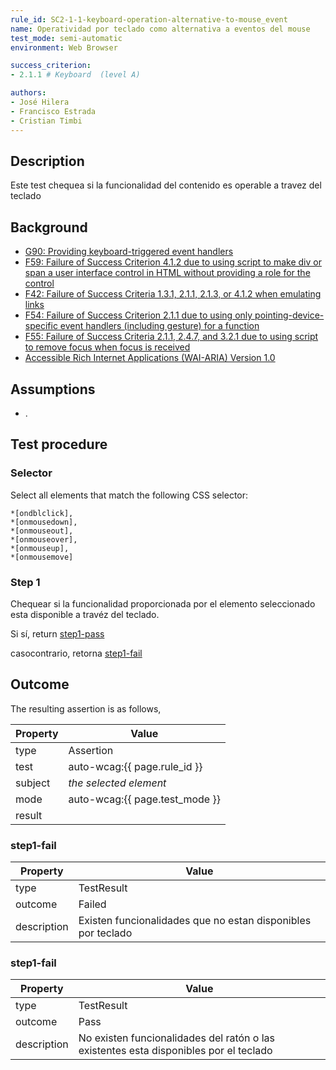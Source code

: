 ```yaml
---
rule_id: SC2-1-1-keyboard-operation-alternative-to-mouse_event
name: Operatividad por teclado como alternativa a eventos del mouse
test_mode: semi-automatic
environment: Web Browser

success_criterion:
- 2.1.1 # Keyboard  (level A)

authors:
- José Hilera
- Francisco Estrada
- Cristian Timbi
---
```


## Description

Este test chequea si la funcionalidad del contenido es operable a travez del teclado


## Background

- [G90: Providing keyboard-triggered event handlers](http://www.w3.org/TR/WCAG-TECHS/G90)
- [F59: Failure of Success Criterion 4.1.2 due to using script to make div or span a user interface control in HTML without providing a role for the control](https://www.w3.org/TR/2016/NOTE-WCAG20-TECHS-20161007/F59.html)
- [F42: Failure of Success Criteria 1.3.1, 2.1.1, 2.1.3, or 4.1.2 when emulating links](https://www.w3.org/TR/2016/NOTE-WCAG20-TECHS-20161007/F42)
- [F54: Failure of Success Criterion 2.1.1 due to using only pointing-device-specific event handlers (including gesture) for a function](http://www.w3.org/TR/2016/NOTE-WCAG20-TECHS-20161007/F54)
- [F55: Failure of Success Criteria 2.1.1, 2.4.7, and 3.2.1 due to using script to remove focus when focus is received](http://www.w3.org/TR/2016/NOTE-WCAG20-TECHS-20161007/F55)
- [Accessible Rich Internet Applications (WAI-ARIA) Version 1.0](http://www.w3.org/TR/wai-aria/)

## Assumptions

- .

## Test procedure

### Selector

Select all elements that match the following CSS selector:

    *[ondblclick],
    *[onmousedown],
    *[onmouseout],
    *[onmouseover],
    *[onmouseup],
    *[onmousemove]

### Step 1

Chequear si la funcionalidad proporcionada por el elemento seleccionado esta disponible a travéz del teclado.

Si sí, return [step1-pass](#step1-pass)

casocontrario, retorna [step1-fail](#step1-fail)

## Outcome

The resulting assertion is as follows,

| Property | Value
|----------|----------
| type     | Assertion
| test     | auto-wcag:{{ page.rule_id }}
| subject  | *the selected element*
| mode     | auto-wcag:{{ page.test_mode }}
| result   | <One TestResult from below>

### step1-fail

| Property    | Value
|-------------|----------
| type        | TestResult
| outcome     | Failed
| description | Existen funcionalidades que no estan disponibles por teclado

### step1-fail

| Property    | Value
|-------------|----------
| type        | TestResult
| outcome     | Pass
| description | No existen funcionalidades del ratón o las existentes esta disponibles por el teclado
